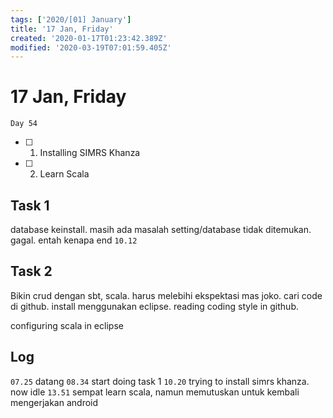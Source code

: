 ```yaml
---
tags: ['2020/[01] January']
title: '17 Jan, Friday'
created: '2020-01-17T01:23:42.389Z'
modified: '2020-03-19T07:01:59.405Z'
---
```


# 17 Jan, Friday

`Day 54`

- [ ] 1. Installing SIMRS Khanza
- [ ] 2. Learn Scala

## Task 1

database keinstall. masih ada masalah setting/database tidak ditemukan. gagal. entah kenapa
end `10.12`

## Task 2

Bikin crud dengan sbt, scala. harus melebihi ekspektasi mas joko. cari code di github. install menggunakan eclipse.
reading coding style in github.

configuring scala in eclipse

## Log
`07.25` datang
`08.34` start doing task 1
`10.20` trying to install simrs khanza. now idle
`13.51` sempat learn scala, namun memutuskan untuk kembali mengerjakan android
